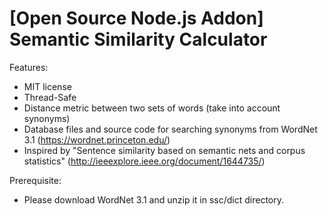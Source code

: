 # [Open Source Node.js Addon] Semantic Similarity Calculator

Features:
* MIT license
* Thread-Safe
* Distance metric between two sets of words (take into account synonyms)
* Database files and source code for searching synonyms from WordNet 3.1 (https://wordnet.princeton.edu/)
* Inspired by "Sentence similarity based on semantic nets and corpus statistics" (http://ieeexplore.ieee.org/document/1644735/)

Prerequisite:
* Please download WordNet 3.1 and unzip it in ssc/dict directory.